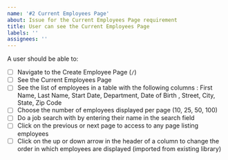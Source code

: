 ```yaml
---
name: '#2 Current Employees Page'
about: Issue for the Current Employees Page requirement
title: User can see the Current Employees Page
labels: ''
assignees: ''
---
```


A user should be able to:

- [ ] Navigate to the Create Employee Page (`/`)
- [ ] See the Current Employees Page
- [ ] See the list of employees in a table with the following columns : First Name, Last Name, Start Date, Department, Date of Birth , Street, City, State, Zip Code
- [ ] Choose the number of employees displayed per page (10, 25, 50, 100)
- [ ] Do a job search with by entering their name in the search field
- [ ] Click on the previous or next page to access to any page listing employees
- [ ] Click on the up or down arrow in the header of a column to change the order in which employees are displayed (imported from existing library)
